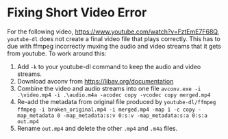 # Fixing Short Video Error
For the following video, https://www.youtube.com/watch?v=FztEmE7F68Q, `youtube-dl` does not create a final video file that plays correctly. This has to due with ffmpeg incorrectly muxing the audio and video streams that it gets from youtube. To work around  this:
1. Add `-k` to your youtube-dl command to keep the audio and video streams.
2. Download avconv from https://libav.org/documentation
3. Combine the video and audio streams into one file `avconv.exe -i .\video.mp4 -i .\audio.m4a -acodec copy -vcodec copy merged.mp4`
4. Re-add the metadata from original file produced by `youtube-dl/ffmpeg` `ffmpeg -i broken_original.mp4 -i merged.mp4 -map 1 -c copy -map_metadata 0 -map_metadata:s:v 0:s:v -map_metadata:s:a 0:s:a out.mp4`
5. Rename `out.mp4` and delete the other `.mp4` and `.m4a` files.
